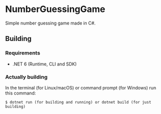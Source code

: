 # NumberGuessingGame
Simple number guessing game made in C#.

## Building
### Requirements
- .NET 6 (Runtime, CLI and SDK)

### Actually building
In the terminal (for Linux/macOS) or command prompt (for Windows) run this command:

```
$ dotnet run (for building and running) or dotnet build (for just building)
```
